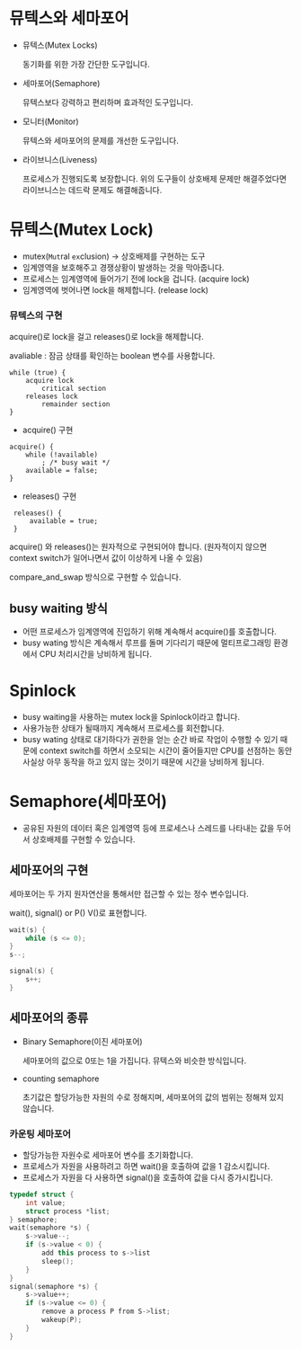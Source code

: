# 뮤텍스와 세마포어
- 뮤텍스(Mutex Locks)

	동기화를 위한 가장 간단한 도구입니다.

- 세마포어(Semaphore)

	뮤텍스보다 강력하고 편리하며 효과적인 도구입니다.

- 모니터(Monitor)

	뮤텍스와 세마포어의 문제를 개선한 도구입니다.

- 라이브니스(Liveness)

	프로세스가 진행되도록 보장합니다. 위의 도구들이 상호배제 문제만 해결주었다면 라이브니스는 데드락 문제도 해결해줍니다.

# 뮤텍스(Mutex Lock)
- mutex(`Mut`ral `ex`clusion) -> 상호배제를 구현하는 도구
- 임계영역을 보호해주고 경쟁상황이 발생하는 것을 막아줍니다.
- 프로세스는 임계영역에 들어가기 전에 lock을 겁니다. (acquire lock)
- 임계영역에 벗어나면 lock을 해제합니다. (release lock)

### 뮤텍스의 구현
acquire()로 lock을 걸고 releases()로 lock을 해제합니다.

avaliable : 잠금 상태를 확인하는 boolean 변수를 사용합니다.
```
while (true) {
	acquire lock
		critical section
	releases lock
		remainder section
}
```
- acquire() 구현
```
acquire() {
	while (!available)
		; /* busy wait */
	available = false;
}
```

- releases() 구현
```
 releases() {
	 available = true;
 }
```

acquire() 와 releases()는 원자적으로 구현되어야 합니다. (원자적이지 않으면 context switch가 일어나면서 값이 이상하게 나올 수 있음)

compare_and_swap 방식으로 구현할 수 있습니다.

## busy waiting 방식

- 어떤 프로세스가 임계영역에 진입하기 위해 계속해서 acquire()를 호출합니다.
- busy wating 방식은 계속해서 루프를 돌며 기다리기 때문에 멀티프로그래밍 환경에서 CPU 처리시간을 낭비하게 됩니다.

# Spinlock
- busy waiting을 사용하는 mutex lock을 Spinlock이라고 합니다.
- 사용가능한 상태가 될때까지 계속해서 프로세스를 회전합니다.
- busy wating 상태로 대기하다가 권한을 얻는 순간 바로 작업이 수행할 수 있기 때문에 context switch를 하면서 소모되는 시간이 줄어들지만 CPU를 선점하는 동안 사실상 아무 동작을 하고 있지 않는 것이기 때문에 시간을 낭비하게 됩니다.

# Semaphore(세마포어)
- 공유된 자원의 데이터 혹은 임계영역 등에 프로세스나 스레드를 나타내는 값을 두어서 상호배제를 구현할 수 있습니다.

## 세마포어의 구현
세마포어는 두 가지 원자연산을 통해서만 접근할 수 있는 정수 변수입니다.

wait(), signal() or P() V()로 표현합니다.

``` C++
wait(s) {
	while (s <= 0);
}
s--;

signal(s) {
	s++;
}
```

## 세마포어의 종류
- Binary Semaphore(이진 세마포어)

	세마포어의 값으로 0또는 1을 가집니다. 뮤텍스와 비슷한 방식입니다.

- counting semaphore

	초기값은 할당가능한 자원의 수로 정해지며, 세마포어의 값의 범위는 정해져 있지 않습니다.

### 카운팅 세마포어
- 할당가능한 자원수로 세마포어 변수를 초기화합니다.
- 프로세스가 자원을 사용하려고 하면 wait()을 호출하여 값을 1 감소시킵니다.
- 프로세스가 자원을 다 사용하면 signal()을 호출하여 값을 다시 증가시킵니다.
``` c++
typedef struct {
	int value;
	struct process *list;
} semaphore;
wait(semaphore *s) {
	s->value--;
	if (s->value < 0) {
		add this process to s->list
		sleep();
	}
}
signal(semaphore *s) {
	s->value++;
	if (s->value <= 0) {
		remove a process P from S->list;
		wakeup(P);
	}
}
```